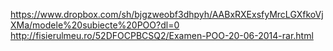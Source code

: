 https://www.dropbox.com/sh/bjgzweobf3dhpyh/AABxRXExsfyMrcLGXfkoVjXMa/modele%20subiecte%20POO?dl=0
http://fisierulmeu.ro/52DFOCPBCSQ2/Examen-POO-20-06-2014-rar.html
